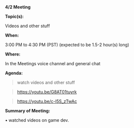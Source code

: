 __**4/2 Meeting**__

__**Topic(s):**__

Videos and other stuff

__**When:**__

3:00 PM to 4:30 PM (PST) (expected to be 1.5-2 hour(s) long)

__**Where:**__

In the Meetings voice channel and general chat

__**Agenda:**__

>  watch videos and other stuff

>  https://youtu.be/G8AT01tuyrk

>  https://youtu.be/c-I5S_zTwAc


__**Summary of Meeting:**__

•  watched videos on game dev.
